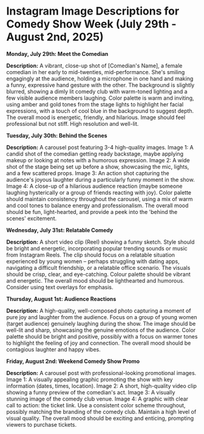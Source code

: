 # Instagram Image Descriptions for Comedy Show Week (July 29th - August 2nd, 2025)

**Monday, July 29th: Meet the Comedian**

**Description:** A vibrant, close-up shot of [Comedian's Name], a female comedian in her early to mid-twenties, mid-performance.  She's smiling engagingly at the audience, holding a microphone in one hand and making a funny, expressive hand gesture with the other. The background is slightly blurred, showing a dimly lit comedy club with warm-toned lighting and a few visible audience members laughing. Color palette is warm and inviting, using amber and gold tones from the stage lights to highlight her facial expressions, with a touch of cool blue in the background to suggest depth. The overall mood is energetic, friendly, and hilarious.  Image should feel professional but not stiff.   High resolution and well-lit.


**Tuesday, July 30th: Behind the Scenes**

**Description:** A carousel post featuring 3-4 high-quality images.  Image 1: A candid shot of the comedian getting ready backstage, maybe applying makeup or looking at notes with a humorous expression. Image 2: A wide shot of the stage being set up before a show, showcasing the mic, lights, and a few scattered props. Image 3: An action shot capturing the audience's joyous laughter during a particularly funny moment in the show. Image 4: A close-up of a hilarious audience reaction (maybe someone laughing hysterically or a group of friends reacting with joy). Color palette should maintain consistency throughout the carousel, using a mix of warm and cool tones to balance energy and professionalism. The overall mood should be fun, light-hearted, and provide a peek into the 'behind the scenes' excitement.


**Wednesday, July 31st: Relatable Comedy**

**Description:** A short video clip (Reel) showing a funny sketch. Style should be bright and energetic, incorporating popular trending sounds or music from Instagram Reels.  The clip should focus on a relatable situation experienced by young women – perhaps struggling with dating apps, navigating a difficult friendship, or a relatable office scenario. The visuals should be crisp, clear, and eye-catching. Colour palette should be vibrant and energetic. The overall mood should be lighthearted and humorous.  Consider using text overlays for emphasis.


**Thursday, August 1st: Audience Reactions**

**Description:** A high-quality, well-composed photo capturing a moment of pure joy and laughter from the audience. Focus on a group of young women (target audience) genuinely laughing during the show. The image should be well-lit and sharp, showcasing the genuine emotions of the audience. Color palette should be bright and positive, possibly with a focus on warmer tones to highlight the feeling of joy and connection.  The overall mood should be contagious laughter and happy vibes.


**Friday, August 2nd: Weekend Comedy Show Promo**

**Description:** A carousel post with professional-looking promotional images. Image 1:  A visually appealing graphic promoting the show with key information (dates, times, location). Image 2: A short, high-quality video clip showing a funny preview of the comedian's act. Image 3: A visually stunning image of the comedy club venue. Image 4:  A graphic with clear call to action: the ticket link.  Use a consistent color scheme throughout, possibly matching the branding of the comedy club. Maintain a high level of visual quality. The overall mood should be exciting and enticing, prompting viewers to purchase tickets.